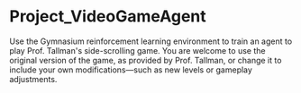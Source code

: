 # Project_VideoGameAgent
Use the Gymnasium reinforcement learning environment to train an agent to play Prof. Tallman's side-scrolling game. You are welcome to use the original version of the game, as provided by Prof. Tallman, or change it to include your own modifications—such as new levels or gameplay adjustments.
